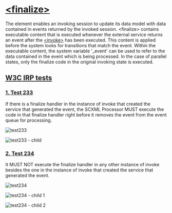 # [\<finalize\>](https://www.w3.org/TR/scxml/#finalize)
The element enables an invoking session to update its data model with data contained in events returned by the invoked session. \<finalize\> contains executable content that is executed whenever the external service returns an event after the [\<invoke\>](https://github.com/alexzhornyak/SCXML-tutorial/blob/master/Doc/invoke.md) has been executed. This content is applied before the system looks for transitions that match the event. Within the executable content, the system variable '_event' can be used to refer to the data contained in the event which is being processed. In the case of parallel states, only the finalize code in the original invoking state is executed.

## [W3C IRP tests](https://www.w3.org/Voice/2013/scxml-irp)

### [1. Test 233](https://www.w3.org/Voice/2013/scxml-irp/233/test233.txml)
If there is a finalize handler in the instance of invoke that created the service that generated the event, the SCXML Processor MUST execute the code in that finalize handler right before it removes the event from the event queue for processing.

![test233](https://user-images.githubusercontent.com/18611095/28613137-249c9806-71fa-11e7-8f70-c6788e704253.png)

![test233 - child](https://user-images.githubusercontent.com/18611095/28613136-249b354c-71fa-11e7-95f7-29181ac699b6.png)

### [2. Test 234](https://www.w3.org/Voice/2013/scxml-irp/234/test234.txml)
It MUST NOT execute the finalize handler in any other instance of invoke besides the one in the instance of invoke that created the service that generated the event.
  
![test234](https://user-images.githubusercontent.com/18611095/28613739-e94d6b70-71fb-11e7-921d-52fec13157ec.png)
  
![test234 - child 1](https://user-images.githubusercontent.com/18611095/28613738-e94b73c4-71fb-11e7-8363-76d5dbd7adb3.png)

![test234 - child 2](https://user-images.githubusercontent.com/18611095/28613740-e9505a4c-71fb-11e7-9062-324039466305.png)
